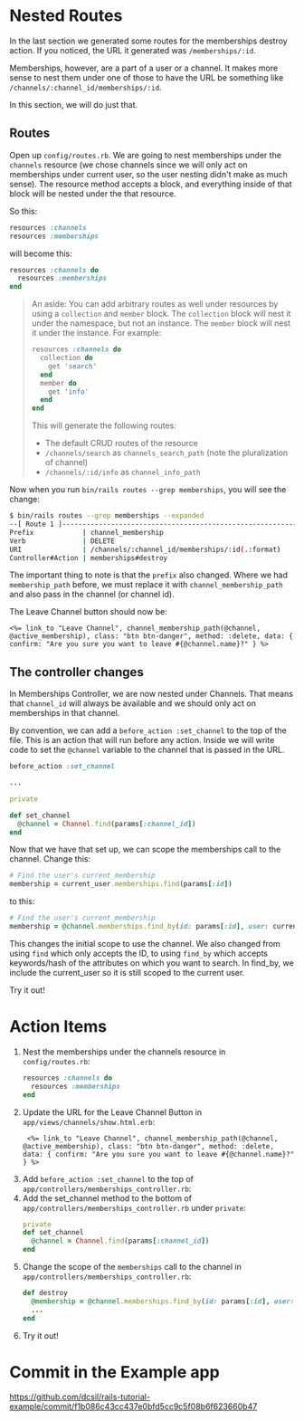 # Nested Routes

In the last section we generated some routes for the memberships destroy action. If you noticed, the URL it generated was `/memberships/:id`.

Memberships, however, are a part of a user or a channel. It makes more sense to nest them under one of those to have the URL be something like `/channels/:channel_id/memberships/:id`.

In this section, we will do just that.

## Routes

Open up `config/routes.rb`. We are going to nest memberships under the `channels` resource (we chose channels since we will only act on memberships under current user, so the user nesting didn't make as much sense). The resource method accepts a block, and everything inside of that block will be nested under the that resource.

So this:
```ruby
resources :channels
resources :memberships
```

will become this:

```ruby
resources :channels do
  resources :memberships
end
```

> An aside: You can add arbitrary routes as well under resources by using a `collection` and `member` block.
> The `collection` block will nest it under the namespace, but not an instance.
> The `member` block will nest it under the instance.
> For example:
> ```ruby
> resources :channels do
>   collection do
>     get 'search'
>   end
>   member do
>     get 'info'
>   end
> end
> ```
> This will generate the following routes:
> - The default CRUD routes of the resource
> - `/channels/search` as `channels_search_path` (note the pluralization of channel)
> - `/channels/:id/info` as `channel_info_path`

Now when you run `bin/rails routes --grep memberships`, you will see the change:

```bash
$ bin/rails routes --grep memberships --expanded
--[ Route 1 ]------------------------------------------------------------------------------------------------------------------------------------
Prefix            | channel_membership
Verb              | DELETE
URI               | /channels/:channel_id/memberships/:id(.:format)
Controller#Action | memberships#destroy
```

The important thing to note is that the `prefix` also changed. Where we had `membership_path` before, we must replace it with `channel_membership_path` and also pass in the channel (or channel id).

The Leave Channel button should now be:

```erb
<%= link_to "Leave Channel", channel_membership_path(@channel, @active_membership), class: "btn btn-danger", method: :delete, data: { confirm: "Are you sure you want to leave #{@channel.name}?" } %>
```

## The controller changes

In Memberships Controller, we are now nested under Channels. That means that `channel_id` will always be available and we should only act on memberships in that channel.

By convention, we can add a `before_action :set_channel` to the top of the file. This is an action that will run before any action. Inside we will write code to set the `@channel` variable to the channel that is passed in the URL.

```ruby
before_action :set_channel

...

private

def set_channel
  @channel = Channel.find(params[:channel_id])
end
```

Now that we have that set up, we can scope the memberships call to the channel. Change this:

```ruby
# Find the user's current_membership
membership = current_user.memberships.find(params[:id])
```

to this:

```ruby
# Find the user's current_membership
membership = @channel.memberships.find_by(id: params[:id], user: current_user)
```

This changes the initial scope to use the channel. We also changed from using `find` which only accepts the ID, to using `find_by` which accepts keywords/hash of the attributes on which you want to search. In find_by, we include the current_user so it is still scoped to the current user.

Try it out!

# Action Items

1. Nest the memberships under the channels resource in `config/routes.rb`:
   ```ruby
   resources :channels do
     resources :memberships
   end
   ```
1. Update the URL for the Leave Channel Button in `app/views/channels/show.html.erb`:
   ```erb
    <%= link_to "Leave Channel", channel_membership_path(@channel, @active_membership), class: "btn btn-danger", method: :delete, data: { confirm: "Are you sure you want to leave #{@channel.name}?" } %>
    ```
1. Add `before_action :set_channel` to the top of `app/controllers/memberships_controller.rb`:
1. Add the set_channel method to the bottom of `app/controllers/memberships_controller.rb` under `private`:
   ```ruby
   private
   def set_channel
     @channel = Channel.find(params[:channel_id])
   end
   ```
1. Change the scope of the `memberships` call to the channel in `app/controllers/memberships_controller.rb`:
   ```ruby
   def destroy
     @membership = @channel.memberships.find_by(id: params[:id], user: current_user)
     ...
   end
   ```
1. Try it out!


# Commit in the Example app

https://github.com/dcsil/rails-tutorial-example/commit/f1b086c43cc437e0bfd5cc9c5f08b6f623660b47